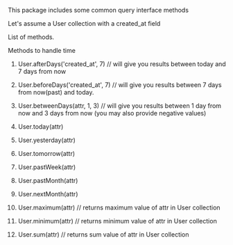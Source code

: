 This package includes some common query interface methods

Let's assume a User collection with a created_at field

List of methods.

Methods to handle time

1) User.afterDays('created_at', 7) // will give you results between today and 7 days from now

2) User.beforeDays('created_at', 7) // will give you results between 7 days from now(past) and today.

3) User.betweenDays(attr, 1, 3) // will give you results between 1 day from now and 3 days from now (you may also provide negative values)

5) User.today(attr)

6) User.yesterday(attr)

7) User.tomorrow(attr)

8) User.pastWeek(attr)

9) User.pastMonth(attr)

10) User.nextMonth(attr)

10) User.maximum(attr) // returns maximum value of attr in User collection

10) User.minimum(attr) // returns minimum value of attr in User collection

10) User.sum(attr) // returns sum value of attr in User collection
